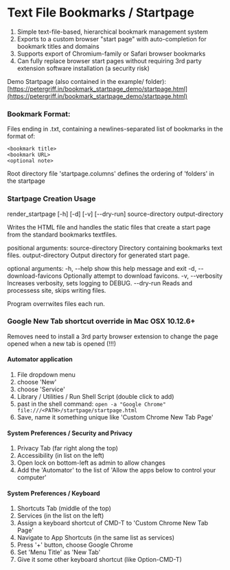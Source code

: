 # Text File Bookmarks / Startpage

1. Simple text-file-based, hierarchical bookmark management system
2. Exports to a custom browser "start page" with auto-completion for bookmark titles and domains
3. Supports export of Chromium-family or Safari browser bookmarks
4. Can fully replace browser start pages without requiring 3rd party extension software installation (a security risk)

Demo Startpage (also contained in the example/ folder):
[https://petergriff.in/bookmark_startpage_demo/startpage.html](https://petergriff.in/bookmark_startpage_demo/startpage.html)


### Bookmark Format:

Files ending in .txt, containing a newlines-separated list of bookmarks in the format of:
```
<bookmark title>
<bookmark URL>
<optional note>
```

Root directory file 'startpage.columns' defines the ordering of 'folders' in the startpage


### Startpage Creation Usage

render_startpage [-h] [-d] [-v] [--dry-run] source-directory output-directory

Writes the HTML file and handles the static files that create a start page
from the standard bookmarks textfiles.

positional arguments:
  source-directory      Directory containing bookmarks text files.
  output-directory      Output directory for generated start page.

optional arguments:
  -h, --help            show this help message and exit
  -d, --download-favicons
                        Optionally attempt to download favicons.
  -v, --verbosity       Increases verbosity, sets logging to DEBUG.
  --dry-run             Reads and processess site, skips writing files.

Program overrwites files each run.



### Google New Tab shortcut override in Mac OSX 10.12.6+

Removes need to install a 3rd party browser extension to change the page opened when a new tab is opened (!!!)

#### Automator application
1. File dropdown menu
2. choose 'New'
3. choose 'Service'
4. Library / Utilities / Run Shell Script (double click to add)
5. past in the shell command: ```open -a "Google Chrome" file:///<PATH>/startpage/startpage.html```
6. Save, name it something unique like 'Custom Chrome New Tab Page'


#### System Preferences / Security and Privacy
1. Privacy Tab (far right along the top)
2. Accessibility (in list on the left)
3. Open lock on bottom-left as admin to allow changes
4. Add the 'Automator' to the list of 'Allow the apps below to control your computer'


#### System Preferences / Keyboard
1. Shortcuts Tab (middle of the top)
2. Services (in the list on the left)
3. Assign a keyboard shortcut of CMD-T to 'Custom Chrome New Tab Page'
4. Navigate to App Shortcuts (in the same list as services)
5. Press '+' button, choose Google Chrome
6. Set 'Menu Title' as 'New Tab'
7. Give it some other keyboard shortcut (like Option-CMD-T)


